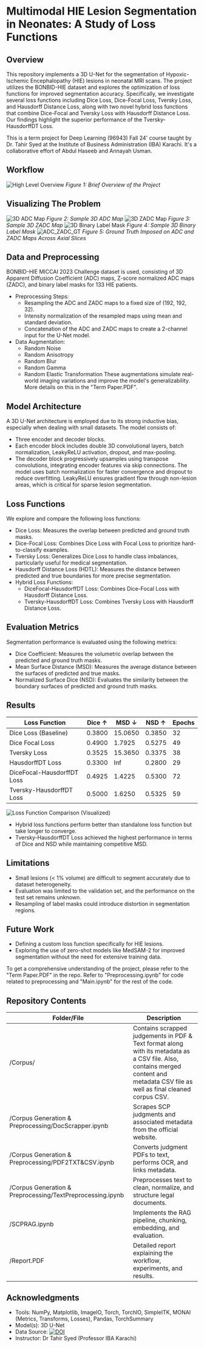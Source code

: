 # Multimodal HIE Lesion Segmentation in Neonates: A Study of Loss Functions
## **Overview**
This repository implements a 3D U-Net for the segmentation of Hypoxic-Ischemic Encephalopathy (HIE) lesions in neonatal MRI scans. The project utilizes the BONBID-HIE dataset and explores the optimization of loss functions for improved segmentation accuracy. Specifically, we investigate several loss functions including Dice Loss, Dice-Focal Loss, Tversky Loss, and Hausdorff Distance Loss, along with two novel hybrid loss functions that combine Dice-Focal and Tversky Loss with Hausdorff Distance Loss. Our findings highlight the superior performance of the Tversky-HausdorffDT Loss.

This is a term project for Deep Learning (96943) Fall 24' course taught by Dr. Tahir Syed at the Institute of Business Administration (IBA) Karachi. It's a collaborative effort of Abdul Haseeb and Annayah Usman.

## **Workflow**
![High Level Overview](https://github.com/user-attachments/assets/8673a13b-e271-49af-8831-5d98070fd6bc)
*Figure 1: Brief Overview of the Project*

## **Visualizing The Problem**
![3D ADC Map](https://github.com/user-attachments/assets/12d1a668-e3e4-4316-9b06-2a04861f151a)
*Figure 2: Sample 3D ADC Map*
![3D ZADC Map](https://github.com/user-attachments/assets/40a21a40-2698-4514-b19c-d9bf228bed42)
*Figure 3: Sample 3D ZADC Map*
![3D Binary Label Mask](https://github.com/user-attachments/assets/0a03b60f-68cc-4479-a8e2-c8e91b214d15)
*Figure 4: Sample 3D Binary Label Mask*
![ADC_ZADC_GT](https://github.com/user-attachments/assets/f66316ed-b2b7-4f92-b061-345b5364e01a)
*Figure 5: Ground Truth Imposed on ADC and ZADC Maps Across Axial Slices*

## **Data and Preprocessing**
BONBID-HIE MICCAI 2023 Challenge dataset is used, consisting of 3D Apparent Diffusion Coefficient (ADC) maps, Z-score normalized ADC maps (ZADC), and binary label masks for 133 HIE patients.
* Preprocessing Steps:
  * Resampling the ADC and ZADC maps to a fixed size of (192, 192, 32).
  * Intensity normalization of the resampled maps using mean and standard deviation.
  * Concatenation of the ADC and ZADC maps to create a 2-channel input for the U-Net model.
* Data Augmentation:
  * Random Noise
  * Random Anisotropy
  * Random Blur
  * Random Gamma
  * Random Elastic Transformation
These augmentations simulate real-world imaging variations and improve the model's generalizability. More details on this in the "Term Paper.PDF".

## **Model Architecture**
A 3D U-Net architecture is employed due to its strong inductive bias, especially when dealing with small datasets. The model consists of:
* Three encoder and decoder blocks.
* Each encoder block includes double 3D convolutional layers, batch normalization, LeakyReLU activation, dropout, and max-pooling.
* The decoder block progressively upsamples using transpose convolutions, integrating encoder features via skip connections.
The model uses batch normalization for faster convergence and dropout to reduce overfitting. LeakyReLU ensures gradient flow through non-lesion areas, which is critical for sparse lesion segmentation.

## **Loss Functions**
We explore and compare the following loss functions:
* Dice Loss: Measures the overlap between predicted and ground truth masks.
* Dice-Focal Loss: Combines Dice Loss with Focal Loss to prioritize hard-to-classify examples.
* Tversky Loss: Generalizes Dice Loss to handle class imbalances, particularly useful for medical segmentation.
* Hausdorff Distance Loss (HDTL): Measures the distance between predicted and true boundaries for more precise segmentation.
* Hybrid Loss Functions:
  * DiceFocal-HausdorffDT Loss: Combines Dice-Focal Loss with Hausdorff Distance Loss.
  * Tversky-HausdorffDT Loss: Combines Tversky Loss with Hausdorff Distance Loss.

## **Evaluation Metrics**
Segmentation performance is evaluated using the following metrics:
* Dice Coefficient: Measures the volumetric overlap between the predicted and ground truth masks.
* Mean Surface Distance (MSD): Measures the average distance between the surfaces of predicted and true masks.
* Normalized Surface Dice (NSD): Evaluates the similarity between the boundary surfaces of predicted and ground truth masks.

## **Results**
| Loss Function               | Dice ↑ | MSD ↓   | NSD ↑  | Epochs |
|-----------------------------|--------|---------|--------|--------|
| Dice Loss (Baseline)        | 0.3800 | 15.0650 | 0.3850 | 32     |
| Dice Focal Loss             | 0.4900 | 1.7925  | 0.5275 | 49     |
| Tversky Loss                | 0.3525 | 15.3650 | 0.3375 | 38     |
| HausdorffDT Loss            | 0.3300 | Inf     | 0.2800 | 29     |
| DiceFocal-HausdorffDT Loss  | 0.4925 | 1.4225  | 0.5300 | 72     |
| Tversky-HausdorffDT Loss    | 0.5000 | 1.6250  | 0.5325 | 59     |

![Loss Function Comparison (Visualized)](https://github.com/user-attachments/assets/8a9c5b0e-6584-429f-9818-c1086981d680)

* Hybrid loss functions perform better than standalone loss function but take longer to converge.
* Tversky-HausdorffDT Loss achieved the highest performance in terms of Dice and NSD while maintaining competitive MSD.

## **Limitations**
* Small lesions (< 1% volume) are difficult to segment accurately due to dataset heterogeneity.
* Evaluation was limited to the validation set, and the performance on the test set remains unknown.
* Resampling of label masks could introduce distortion in segmentation regions.

## **Future Work**
* Defining a custom loss function specifically for HIE lesions.
* Exploring the use of zero-shot models like MedSAM-2 for improved segmentation without the need for extensive training data.

To get a comprehensive understanding of the project, please refer to the "Term Paper.PDF" in the repo. Refer to "Preprocessing.ipynb" for code related to preprocessing and "Main.ipynb" for the rest of the code.

## **Repository Contents**
| Folder/File                                          | Description                                                                                                                            |
| ---------------------------------------------------- | -------------------------------------------------------------------------------------------------------------------------------------- |
| /Corpus/ | Contains scrapped judgements in PDF & Text format along with its metadata as a CSV file. Also, contains merged content and metadata CSV file as well as final cleaned corpus CSV. |
| /Corpus Generation & Preprocessing/DocScrapper.ipynb | Scrapes SCP judgments and associated metadata from the official website.     |
| /Corpus Generation & Preprocessing/PDF2TXT&CSV.ipynb | Converts judgment PDFs to text, performs OCR, and links metadata.     |
| /Corpus Generation & Preprocessing/TextPreprocessing.ipynb | Preprocesses text to clean, normalize, and structure legal documents.     |
| /SCPRAG.ipynb | Implements the RAG pipeline, chunking, embedding, and evaluation.     |
| /Report.PDF    | Detailed report explaining the workflow, experiments, and results.    |


## **Acknowledgments**
* Tools: NumPy, Matplotlib, ImageIO, Torch, TorchIO, SimpleITK, MONAI (Metrics, Transforms, Losses), Pandas, TorchSummary
* Model(s): 3D U-Net
* Data Source: [![DOI](https://zenodo.org/badge/DOI/10.5281/zenodo.10602767.svg)](https://doi.org/10.5281/zenodo.10602767)
* Instructor: Dr Tahir Syed (Professor IBA Karachi)
